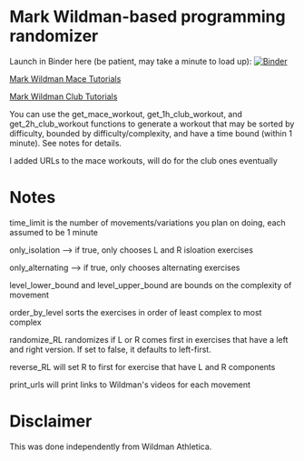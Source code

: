 # Mark Wildman-based programming randomizer

Launch in Binder here (be patient, may take a minute to load up):
[![Binder](https://mybinder.org/badge_logo.svg)](https://mybinder.org/v2/gh/brugaltheelder/wildmanprogramming/main)

[Mark Wildman Mace Tutorials](https://www.youtube.com/watch?v=2PRpaJERX3E&list=PLk4oYPJ7TXKh050XTrfVFjPtDSeqYCfsh)

[Mark Wildman Club Tutorials](https://www.youtube.com/watch?v=Exuf3a7RhYs&list=PLk4oYPJ7TXKgVZH0qykDznDeaAcFImRuS)

You can use the get_mace_workout, get_1h_club_workout, and get_2h_club_workout functions to generate a workout that
may be sorted by difficulty, bounded by difficulty/complexity, and have a time bound (within 1 minute). See notes for details.

I added URLs to the mace workouts, will do for the club ones eventually


# Notes
time_limit is the number of movements/variations you plan on doing, each assumed to be 1 minute

only_isolation --> if true, only chooses L and R isloation exercises

only_alternating --> if true, only chooses alternating exercises

level_lower_bound and level_upper_bound are bounds on the complexity of movement

order_by_level sorts the exercises in order of least complex to most complex

randomize_RL randomizes if L or R comes first in exercises that have a left and right version. If set to false, it defaults to left-first.

reverse_RL will set R to first for exercise that have L and R components

print_urls will print links to Wildman's videos for each movement

# Disclaimer

This was done independently from Wildman Athletica. 

